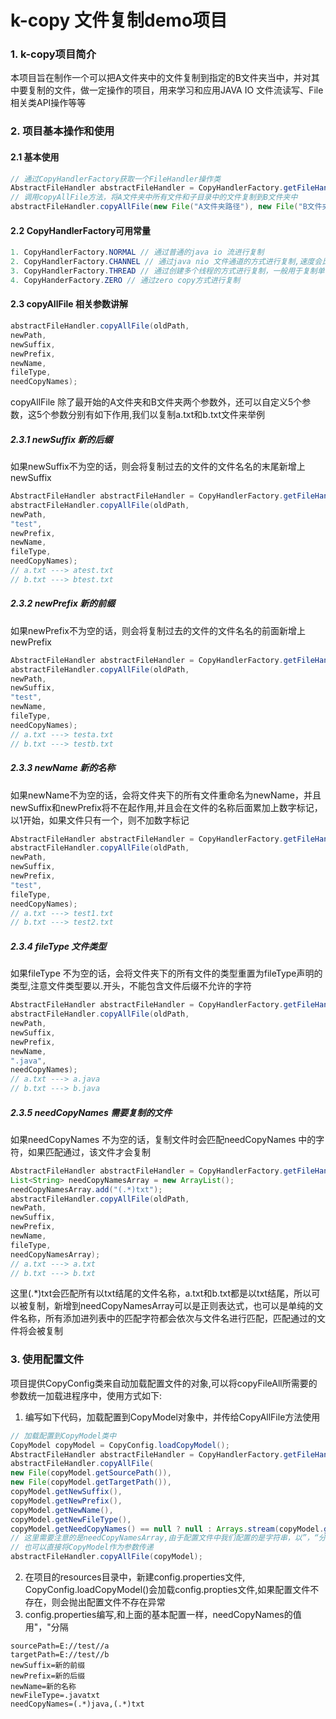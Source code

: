 # k-copy 文件复制demo项目
### 1. k-copy项目简介

本项目旨在制作一个可以把A文件夹中的文件复制到指定的B文件夹当中，并对其中要复制的文件，做一定操作的项目，用来学习和应用JAVA IO 文件流读写、File相关类API操作等等

### 2. 项目基本操作和使用

#### 2.1 基本使用

```java
// 通过CopyHandlerFactory获取一个FileHandler操作类
AbstractFileHandler abstractFileHandler = CopyHandlerFactory.getFileHandler(CopyHandlerFactory.NORMAL);
// 调用copyAllFile方法，将A文件夹中所有文件和子目录中的文件复制到B文件夹中
abstractFileHandler.copyAllFile(new File("A文件夹路径"), new File("B文件夹路径"));
```

#### 2.2 CopyHandlerFactory可用常量

```java
1. CopyHandlerFactory.NORMAL // 通过普通的java io 流进行复制
2. CopyHandlerFactory.CHANNEL // 通过java nio 文件通道的方式进行复制,速度会比普通的方式快
3. CopyHandlerFactory.THREAD // 通过创建多个线程的方式进行复制，一般用于复制单个超大文件
4. CopyHanderFactory.ZERO // 通过zero copy方式进行复制
```

#### 2.3 copyAllFile 相关参数讲解

```java
abstractFileHandler.copyAllFile(oldPath, 
newPath, 
newSuffix, 
newPrefix, 
newName, 
fileType, 
needCopyNames);
```

copyAllFile 除了最开始的A文件夹和B文件夹两个参数外，还可以自定义5个参数，这5个参数分别有如下作用,我们以复制a.txt和b.txt文件来举例

##### 2.3.1 newSuffix 新的后缀

如果newSuffix不为空的话，则会将复制过去的文件的文件名名的末尾新增上newSuffix

```java
AbstractFileHandler abstractFileHandler = CopyHandlerFactory.getFileHandler(CopyHandlerFactory.NORMAL);
abstractFileHandler.copyAllFile(oldPath, 
newPath, 
"test", 
newPrefix, 
newName, 
fileType, 
needCopyNames);
// a.txt ---> atest.txt
// b.txt ---> btest.txt
```

##### 2.3.2 newPrefix 新的前缀

如果newPrefix不为空的话，则会将复制过去的文件的文件名名的前面新增上newPrefix

```java
AbstractFileHandler abstractFileHandler = CopyHandlerFactory.getFileHandler(CopyHandlerFactory.NORMAL);
abstractFileHandler.copyAllFile(oldPath, 
newPath, 
newSuffix, 
"test", 
newName, 
fileType, 
needCopyNames);
// a.txt ---> testa.txt
// b.txt ---> testb.txt
```

##### 2.3.3 newName 新的名称

如果newName不为空的话，会将文件夹下的所有文件重命名为newName，并且newSuffix和newPrefix将不在起作用,并且会在文件的名称后面累加上数字标记，以1开始，如果文件只有一个，则不加数字标记

```java
AbstractFileHandler abstractFileHandler = CopyHandlerFactory.getFileHandler(CopyHandlerFactory.NORMAL);
abstractFileHandler.copyAllFile(oldPath, 
newPath, 
newSuffix, 
newPrefix, 
"test", 
fileType, 
needCopyNames);
// a.txt ---> test1.txt
// b.txt ---> test2.txt
```

##### 2.3.4 fileType 文件类型

如果fileType 不为空的话，会将文件夹下的所有文件的类型重置为fileType声明的类型,注意文件类型要以.开头，不能包含文件后缀不允许的字符

```java
AbstractFileHandler abstractFileHandler = CopyHandlerFactory.getFileHandler(CopyHandlerFactory.NORMAL);
abstractFileHandler.copyAllFile(oldPath, 
newPath, 
newSuffix, 
newPrefix, 
newName, 
".java", 
needCopyNames);
// a.txt ---> a.java
// b.txt ---> b.java
```

##### 2.3.5 needCopyNames 需要复制的文件

如果needCopyNames 不为空的话，复制文件时会匹配needCopyNames 中的字符，如果匹配通过，该文件才会复制

```java
AbstractFileHandler abstractFileHandler = CopyHandlerFactory.getFileHandler(CopyHandlerFactory.NORMAL);
List<String> needCopyNamesArray = new ArrayList();
needCopyNamesArray.add("(.*)txt");
abstractFileHandler.copyAllFile(oldPath, 
newPath, 
newSuffix, 
newPrefix, 
newName, 
fileType, 
needCopyNamesArray);
// a.txt ---> a.txt
// b.txt ---> b.txt
```

这里(.*)txt会匹配所有以txt结尾的文件名称，a.txt和b.txt都是以txt结尾，所以可以被复制，新增到needCopyNamesArray可以是正则表达式，也可以是单纯的文件名称，所有添加进列表中的匹配字符都会依次与文件名进行匹配，匹配通过的文件将会被复制

### 3. 使用配置文件

项目提供CopyConfig类来自动加载配置文件的对象,可以将copyFileAll所需要的参数统一加载进程序中，使用方式如下:

1. 编写如下代码，加载配置到CopyModel对象中，并传给CopyAllFile方法使用

```java
// 加载配置到CopyModel类中
CopyModel copyModel = CopyConfig.loadCopyModel();
AbstractFileHandler abstractFileHandler = CopyHandlerFactory.getFileHandler(CopyHandlerFactory.CHANNEL);
abstractFileHandler.copyAllFile(
new File(copyModel.getSourcePath()),
new File(copyModel.getTargetPath()), 
copyModel.getNewSuffix(), 
copyModel.getNewPrefix(), 
copyModel.getNewName(), 
copyModel.getNewFileType(), 
copyModel.getNeedCopyNames() == null ? null : Arrays.stream(copyModel.getNeedCopyNames().split(",")).collect(Collectors.toList()));
// 这里需要注意的是needCopyNamesArray,由于配置文件中我们配置的是字符串，以”，“分隔，这里我们需要以”，“分隔将字符串分隔为列表
// 也可以直接将CopyModel作为参数传递
abstractFileHandler.copyAllFile(copyModel);
```

2. 在项目的resources目录中，新建config.properties文件, CopyConfig.loadCopyModel()会加载config.propties文件,如果配置文件不存在，则会抛出配置文件不存在异常
3. config.properties编写,和上面的基本配置一样，needCopyNames的值用"，"分隔

```
sourcePath=E://test//a
targetPath=E://test//b
newSuffix=新的前缀
newPrefix=新的后缀
newName=新的名称
newFileType=.javatxt
needCopyNames=(.*)java,(.*)txt
```

